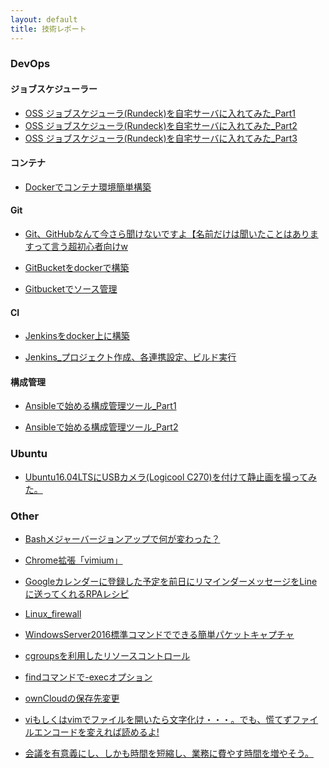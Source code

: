 ```yaml
---
layout: default
title: 技術レポート
---
```


### DevOps

#### ジョブスケジューラー

* [OSS ジョブスケジューラ(Rundeck)を自宅サーバに入れてみた_Part1](technology_memo/OSS%20%E3%82%B8%E3%83%A7%E3%83%96%E3%82%B9%E3%82%B1%E3%82%B8%E3%83%A5%E3%83%BC%E3%83%A9(Rundeck)%E3%82%92%E8%87%AA%E5%AE%85%E3%82%B5%E3%83%BC%E3%83%90%E3%81%AB%E5%85%A5%E3%82%8C%E3%81%A6%E3%81%BF%E3%81%9F.html)
* [OSS ジョブスケジューラ(Rundeck)を自宅サーバに入れてみた_Part2](technology_memo/OSS%20%E3%82%B8%E3%83%A7%E3%83%96%E3%82%B9%E3%82%B1%E3%82%B8%E3%83%A5%E3%83%BC%E3%83%A9(Rundeck)%E3%82%92%E8%87%AA%E5%AE%85%E3%82%B5%E3%83%BC%E3%83%90%E3%81%AB%E5%85%A5%E3%82%8C%E3%81%A6%E3%81%BF%E3%81%9F_Part2.html)
* [OSS ジョブスケジューラ(Rundeck)を自宅サーバに入れてみた_Part3](technology_memo/OSS%20%E3%82%B8%E3%83%A7%E3%83%96%E3%82%B9%E3%82%B1%E3%82%B8%E3%83%A5%E3%83%BC%E3%83%A9(Rundeck)%E3%82%92%E8%87%AA%E5%AE%85%E3%82%B5%E3%83%BC%E3%83%90%E3%81%AB%E5%85%A5%E3%82%8C%E3%81%A6%E3%81%BF%E3%81%9F_Part3.html)

#### コンテナ

* [Dockerでコンテナ環境簡単構築](technology_memo/Docker%E3%81%A7%E3%82%B3%E3%83%B3%E3%83%86%E3%83%8A%E7%92%B0%E5%A2%83%E7%B0%A1%E5%8D%98%E6%A7%8B%E7%AF%89.html)

#### Git

* [Git、GitHubなんて今さら聞けないですよ【名前だけは聞いたことはありますって言う超初心者向けw](technology_memo/Git%E3%80%81GitHub%E3%81%AA%E3%82%93%E3%81%A6%E4%BB%8A%E3%81%95%E3%82%89%E8%81%9E%E3%81%91%E3%81%AA%E3%81%84%E3%81%A7%E3%81%99%E3%82%88%E3%80%90%E5%90%8D%E5%89%8D%E3%81%A0%E3%81%91%E3%81%AF%E8%81%9E%E3%81%84%E3%81%9F%E3%81%93%E3%81%A8%E3%81%AF%E3%81%82%E3%82%8A%E3%81%BE%E3%81%99%E3%81%A3%E3%81%A6%E8%A8%80%E3%81%86%E8%B6%85%E5%88%9D%E5%BF%83%E8%80%85%E5%90%91%E3%81%91w.html)

* [GitBucketをdockerで構築](technology_memo/GitBucket%E3%82%92docker%E3%81%A7%E6%A7%8B%E7%AF%89.html)

* [Gitbucketでソース管理](technology_memo/Gitbucket%E3%81%A7%E3%82%BD%E3%83%BC%E3%82%B9%E7%AE%A1%E7%90%86.html)

#### CI

* [Jenkinsをdocker上に構築](technology_memo/Jenkins%E3%82%92docker%E4%B8%8A%E3%81%AB%E6%A7%8B%E7%AF%89.html)

* [Jenkins_プロジェクト作成、各連携設定、ビルド実行](technology_memo/jenkins_%E3%83%97%E3%83%A9%E3%82%B0%E3%82%A4%E3%83%B3%E3%82%A4%E3%83%B3%E3%82%B9%E3%83%88%E3%83%BC%E3%83%AB_%E3%83%97%E3%83%AD%E3%82%B8%E3%82%A7%E3%82%AF%E3%83%88%E4%BD%9C%E6%88%90%E3%80%81%E5%90%84%E9%80%A3%E6%90%BA%E8%A8%AD%E5%AE%9A%E3%80%81%E3%83%93%E3%83%AB%E3%83%89%E5%AE%9F%E8%A1%8C.html)

#### 構成管理

* [Ansibleで始める構成管理ツール_Part1](technology_memo/Ansible%E3%81%A7%E5%A7%8B%E3%82%81%E3%82%8B%E6%A7%8B%E6%88%90%E7%AE%A1%E7%90%86%E3%83%84%E3%83%BC%E3%83%AB_Part1.html)

* [Ansibleで始める構成管理ツール_Part2](technology_memo/Ansible%E3%81%A7%E5%A7%8B%E3%82%81%E3%82%8B%E6%A7%8B%E6%88%90%E7%AE%A1%E7%90%86%E3%83%84%E3%83%BC%E3%83%AB_Part2.html)

### Ubuntu

* [Ubuntu16.04LTSにUSBカメラ(Logicool C270)を付けて静止画を撮ってみた。](technology_memo/Ubuntu16.04LTS%E3%81%ABUSB%E3%82%AB%E3%83%A1%E3%83%A9(Logicool%20C270)%E3%82%92%E4%BB%98%E3%81%91%E3%81%A6%E9%9D%99%E6%AD%A2%E7%94%BB%E3%82%92%E6%92%AE%E3%81%A3%E3%81%A6%E3%81%BF%E3%81%9F%E3%80%82.html)

### Other

* [Bashメジャーバージョンアップで何が変わった？](technology_memo/Bash%E3%83%A1%E3%82%B8%E3%83%A3%E3%83%BC%E3%83%90%E3%83%BC%E3%82%B8%E3%83%A7%E3%83%B3%E3%82%A2%E3%83%83%E3%83%97%E3%81%A7%E4%BD%95%E3%81%8C%E5%A4%89%E3%82%8F%E3%81%A3%E3%81%9F%EF%BC%9F.html)

* [Chrome拡張「vimium」](technology_memo/Chrome%E6%8B%A1%E5%BC%B5%E3%80%8Cvimium%E3%80%8D.html)

* [Googleカレンダーに登録した予定を前日にリマインダーメッセージをLineに送ってくれるRPAレシピ](technology_memo/Google%E3%82%AB%E3%83%AC%E3%83%B3%E3%83%80%E3%83%BC%E3%81%AB%E7%99%BB%E9%8C%B2%E3%81%97%E3%81%9F%E4%BA%88%E5%AE%9A%E3%82%92%E5%89%8D%E6%97%A5%E3%81%AB%E3%83%AA%E3%83%9E%E3%82%A4%E3%83%B3%E3%83%80%E3%83%BC%E3%83%A1%E3%83%83%E3%82%BB%E3%83%BC%E3%82%B8%E3%82%92Line%E3%81%AB%E9%80%81%E3%81%A3%E3%81%A6%E3%81%8F%E3%82%8C%E3%82%8BRPA%E3%83%AC%E3%82%B7%E3%83%94.html)

* [Linux_firewall](technology_memo/Linux_firewall.md)

* [WindowsServer2016標準コマンドでできる簡単パケットキャプチャ](technology_memo/WindowsServer2016%E6%A8%99%E6%BA%96%E3%82%B3%E3%83%9E%E3%83%B3%E3%83%89%E3%81%A7%E3%81%A7%E3%81%8D%E3%82%8B%E7%B0%A1%E5%8D%98%E3%83%91%E3%82%B1%E3%83%83%E3%83%88%E3%82%AD%E3%83%A3%E3%83%97%E3%83%81%E3%83%A3.html)

* [cgroupsを利用したリソースコントロール](technology_memo/cgroups%E3%82%92%E5%88%A9%E7%94%A8%E3%81%97%E3%81%9F%E3%83%AA%E3%82%BD%E3%83%BC%E3%82%B9%E3%82%B3%E3%83%B3%E3%83%88%E3%83%AD%E3%83%BC%E3%83%AB.html)

* [findコマンドで-execオプション](technology_memo/find%E3%82%B3%E3%83%9E%E3%83%B3%E3%83%89%E3%81%A7-exec%E3%82%AA%E3%83%97%E3%82%B7%E3%83%A7%E3%83%B3.html)

* [ownCloudの保存先変更](technology_memo/ownCloud%E3%81%AE%E4%BF%9D%E5%AD%98%E5%85%88%E5%A4%89%E6%9B%B4.html)

* [viもしくはvimでファイルを開いたら文字化け・・・。でも、慌てずファイルエンコードを変えれば読めるよ!](technology_memo/vi%E3%82%82%E3%81%97%E3%81%8F%E3%81%AFvim%E3%81%A7%E3%83%95%E3%82%A1%E3%82%A4%E3%83%AB%E3%82%92%E9%96%8B%E3%81%84%E3%81%9F%E3%82%89%E6%96%87%E5%AD%97%E5%8C%96%E3%81%91%E3%83%BB%E3%83%BB%E3%83%BB%E3%80%82%E3%81%A7%E3%82%82%E3%80%81%E6%85%8C%E3%81%A6%E3%81%9A%E3%83%95%E3%82%A1%E3%82%A4%E3%83%AB%E3%82%A8%E3%83%B3%E3%82%B3%E3%83%BC%E3%83%89%E3%82%92%E5%A4%89%E3%81%88%E3%82%8C%E3%81%B0%E8%AA%AD%E3%82%81%E3%82%8B%E3%82%88!.html)

* [会議を有意義にし、しかも時間を短縮し、業務に費やす時間を増やそう。](technology_memo/%E4%BC%9A%E8%AD%B0%E3%82%92%E6%9C%89%E6%84%8F%E7%BE%A9%E3%81%AB%E3%81%97%E3%80%81%E3%81%97%E3%81%8B%E3%82%82%E6%99%82%E9%96%93%E3%82%92%E7%9F%AD%E7%B8%AE%E3%81%97%E3%80%81%E6%A5%AD%E5%8B%99%E3%81%AB%E8%B2%BB%E3%82%84%E3%81%99%E6%99%82%E9%96%93%E3%82%92%E5%A2%97%E3%82%84%E3%81%9D%E3%81%86%E3%80%82.html)

